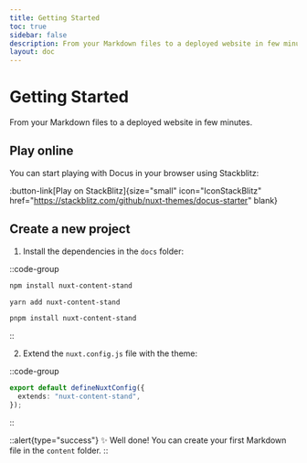 ```yaml
---
title: Getting Started
toc: true
sidebar: false
description: From your Markdown files to a deployed website in few minutes.
layout: doc
---
```


# Getting Started

From your Markdown files to a deployed website in few minutes.

## Play online

You can start playing with Docus in your browser using Stackblitz:

:button-link[Play on StackBlitz]{size="small" icon="IconStackBlitz" href="https://stackblitz.com/github/nuxt-themes/docus-starter" blank}

## Create a new project

1. Install the dependencies in the `docs` folder:

::code-group

```bash [npm]
npm install nuxt-content-stand
```

```bash [yarn]
yarn add nuxt-content-stand
```

```bash [pnpm]
pnpm install nuxt-content-stand
```

::

2. Extend the `nuxt.config.js` file with the theme:

::code-group

```ts [nuxt.config.ts]
export default defineNuxtConfig({
  extends: "nuxt-content-stand",
});
```

::

::alert{type="success"}
✨ Well done! You can create your first Markdown file in the `content` folder.
::
